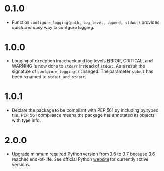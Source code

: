 # 0.1.0
* Function `configure_logging(path, log_level, append, stdout)` provides quick and easy way to confgure logging.

# 1.0.0
* Logging of exception traceback and log levels ERROR, CRITICAL, and WARNING is now done to `stderr` instead of `stdout`. As a result the signature of `confgiure_logging()` changed. The parameter `stdout` has been renamed to `stdout_and_stderr`.

# 1.0.1
* Declare the package to be compliant with PEP 561 by including py.typed file. PEP 561 compliance means the package has annotated its objects with type info.

# 2.0.0
* Upgrade minmum required Python version from 3.6 to 3.7 because 3.6 reached end-of-life. See official Python [website](https://www.python.org/downloads) for currently active versions.
